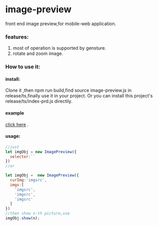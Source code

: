 # image-preview
front end image preview,for mobile-web application.
### features:
1. most of operation is supported by gensture.
2. rotate and zoom image.
### How to use it:
#### install:
Clone it ,then npm run build,find source image-preview.js in release/ts,finally use it in your project.
Or you can install this project's release/ts/index-prd.js directily.
#### example
[click here](https://daxiazilong.github.io/) . 
#### usage:
``` javascript
//just
let imgObj = new ImagePreview({
  selector:``
})
//or

let imgObj =  new ImagePreview({
  curImg:'imgsrc',
  imgs:[
    'imgsrc',
    'imgsrc',
    'imgsrc'
  ]
})
//then show n-th picture,use
imgObj.show(n);

```
